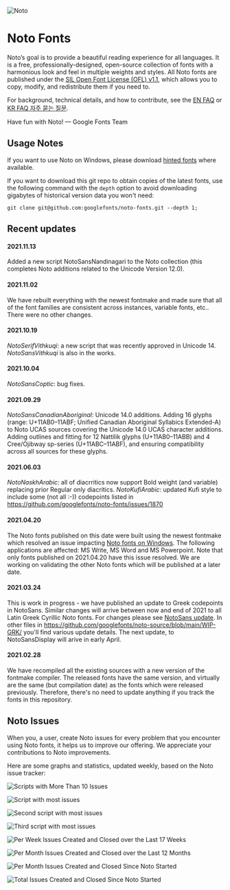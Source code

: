 ![Noto](images/noto.png)

# Noto Fonts

Noto’s goal is to provide a beautiful reading experience for all languages. It is a free, professionally-designed, open-source collection of fonts with a harmonious look and feel in multiple weights and styles. All Noto fonts are published under the [SIL Open Font License (OFL) v1.1](http://scripts.sil.org/OFL), which allows you to copy, modify, and redistribute them if you need to.

For background, technical details, and how to contribute, see the [EN FAQ](FAQ.md) or [KR FAQ 자주 묻는 질문](FAQ-KR.md).

Have fun with Noto! — Google Fonts Team

## Usage Notes

If you want to use Noto on Windows, please download [hinted fonts](https://github.com/googlefonts/noto-fonts/tree/main/hinted/ttf) where available.

If you want to download this git repo to obtain copies of the latest fonts, use the following command with the `depth` option to avoid downloading gigabytes of historical version data you won't need:

    git clone git@github.com:googlefonts/noto-fonts.git --depth 1;


## Recent updates

#### 2021.11.13
Added a new script NotoSansNandinagari to the Noto collection (this completes Noto additions related to the Unicode Version 12.0).

#### 2021.11.02
We have rebuilt everything with the newest fontmake and made sure that all of the font families are consistent across instances, variable fonts, etc.. There were no other changes.

#### 2021.10.19
*NotoSerifVithkuqi*: a new script that was recently approved in Unicode 14. *NotoSansVithkuqi* is also in the works.

#### 2021.10.04
*NotoSansCoptic*: bug fixes.

#### 2021.09.29
*NotoSansCanadianAboriginal*: Unicode 14.0 additions. Adding 16 glyphs (range: U+11AB0–11ABF; Unified Canadian Aboriginal Syllabics Extended-A) to Noto UCAS sources covering the Unicode 14.0 UCAS character additions. Adding outlines and fitting for 12 Nattilik glyphs (U+11AB0–11ABB) and 4 Cree/Ojibway sp-series (U+11ABC–11ABF), and ensuring compatibility across all sources for these glyphs.

#### 2021.06.03

*NotoNaskhArabic*: all of diacrritics now support Bold weight (and variable) replacing prior Regular only diacritics.
*NotoKufiArabic*: updated Kufi style to include some (not all :-)) codepoints listed in https://github.com/googlefonts/noto-fonts/issues/1870

#### 2021.04.20

The Noto fonts published on this date were built using the newest fontmake which resolved an issue impacting [Noto fonts on Windows](https://github.com/googlefonts/noto-fonts/issues/2066). The following applications are affected: MS Write, MS Word and MS Powerpoint.
Note that only fonts published on 2021.04.20 have this issue resolved. We are working on validating the other Noto fonts which will be published at a later date.

#### 2021.03.24

This is work in progress - we have published an update to Greek codepoints in NotoSans. Similar changes will arrive between now and end of 2021 to all Latin Greek Cyrillic Noto fonts. For changes please see [NotoSans update](https://github.com/googlefonts/noto-source/blob/main/WIP-GRK/20210310-NotoSans-MM.pdf). In other files in https://github.com/googlefonts/noto-source/blob/main/WIP-GRK/ you'll find various update details. The next update, to NotoSansDisplay will arive in early April.

#### 2021.02.28

We have recompiled all the existing sources with a new version of the fontmake compiler. The released fonts have the same version, and virtually are the same (but compilation date) as the fonts which were released previously. Therefore, there's no need to update anything if you track the fonts in this repository.

## Noto Issues

When you, a user, create Noto issues for every problem that you encounter using Noto fonts, it helps us to improve our offering.
We appreciate your contributions to Noto improvements.

Here are some graphs and statistics, updated weekly, based on the Noto issue tracker:

![Scripts with More Than 10 Issues](images/topscripts-data.png)

![Script with most issues](images/TOP01-script-data.png)

![Second script with most issues](images/TOP02-script-data.png)

![Third script with most issues](images/TOP03-script-data.png)

![Per Week Issues Created and Closed over the Last 17 Weeks](https://github.com/googlefonts/noto-fonts/blob/main/images/15-weeks-data.png)

![Per Month Issues Created and Closed over the Last 12 Months](images/12-month-data.png)

![Per Month Issues Created and Closed Since Noto Started](images/periodic-data.png)

![Total Issues Created and Closed Since Noto Started](images/cumulative-data.png)
